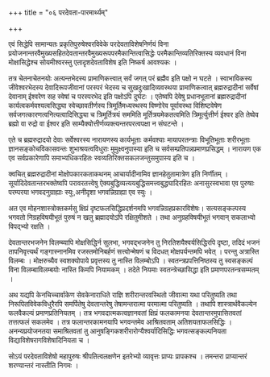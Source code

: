 +++
title = "०६ परदेवता-पारमार्थ्यम्"

+++

एवं सिद्धेपि सामान्यतः प्रकृतिपुरुषेश्वरविवेके परदेवताविशेषनिर्णयं विना प्रयोजनान्तरवैमुख्यसहितदेवतान्तरवैमुख्यरूपपरमैकान्तित्वासिद्धेः परमैकान्तिव्यतिरिक्तस्य व्यवधानं विना मोक्षासिद्धेश्च सोयमीश्वरस्तु एतादृशदेवताविशेष इति निष्कर्ष आवश्यकः ।

तत्र चेतनाचेतनयोः अत्यन्तभेदस्य प्रामाणिकत्त्वात् सर्वं जगत् परं ब्रह्मैव इति पक्षो न घटते । स्वाभाविकस्य जीवेश्वरभेदस्य देवादिरूपजीवानां परस्परं भेदस्य च सुखदुःखादिव्यवस्थया प्रामाणिकत्वात् ब्रह्मरुद्रादीनां सर्वेषां देवानाम् ईश्वरेण सह स्वेषां च परस्परभेद इति पक्षोऽपि दुर्घटः । एतेष्वपि देवेषु प्रधानभूतानां ब्रह्मरुद्रादीनां कार्यत्वकर्मवश्यत्वसिद्ध्या स्वेच्छावतीर्णस्य त्रिमूर्तिमध्यस्थस्य विष्णोरेव पूर्वावस्था विशिष्टवेषेण सर्वजगत्कारणत्वनित्यत्वादिसिद्ध्या च त्रिमूर्तित्रयं सममिति मूर्तित्रयमेकतत्वमिति त्रिमूर्त्युत्तीर्ण ईश्वर इति तेष्वेव ब्रह्मो वा रुद्रो वा ईश्वर इति साम्यैक्योत्तीर्णव्यक्त्यन्तरपरत्वपक्षा न संघटन्ते ।

एते च ब्रह्मरुद्रादयो देवाः सर्वेश्वरस्य नारायणस्य कार्यभूताः कर्मवश्याः मायापरतन्त्राः विभूतिभूताः शरीरभूताः ज्ञानसङ्कोचविकासवन्तः शुभाश्रयत्वविधुराः मुमुक्ष्वनुपास्या इति च सर्वसम्प्रतिपन्नप्रमाणप्रसिद्धम् । नारायण एक एव सर्वप्रकारेणापि समाभ्यधिकरहितः स्वव्यतिरिक्तसकलजन्तुसमुपास्य इति च ।

क्वचित् ब्रह्मरुद्रादीनां मोक्षोपकारकताकथनम् आचार्यादीनामिव ज्ञानहेतुतामात्रेण इति निर्णीतम् । सूर्यादिदेवतान्तरभक्तेष्वपि परावरतत्त्वेषु ऐक्यबुद्धिव्यत्ययबुद्धिसमत्त्वबुद्ध्यादिरहितः अनासुरस्वभावा एव पुरुषाः परम्परया भगवदनुग्राह्याः स्युः,अनीदृशा भगवन्निग्राह्या एव स्युः ।

अत एव मोहनशास्त्रोक्तकर्मसु क्षिप्रं दृष्टफलसिद्धिप्रदर्शनमपि भगवन्निग्रहप्रकारविशेषः। सत्यसङ्कल्पस्य भगवतो निग्रहविषयीभूतं पुरुषं न खलु ब्रह्मादयोऽपि रक्षितुमीशते । तथा अनुग्रहविषयीभूतं भगवान् सकलाभ्यो विपद्भ्यो रक्षति ।

देवतान्तरभजनेन विलम्ब्यापि मोक्षसिद्धिर्न सुलभा, भगवद्भजनेन तु निरतिशयैश्वर्यसिद्धिरपि दृष्टा, तदिदं भजनं तापनिवृत्त्यर्थं गङ्गास्नानमिव रजस्तमोनिबर्हणं सत्त्वोन्मेषणं च विदधत् मोक्षपर्यन्तमपि भवेत् । परन्तु अत्रास्ति विलम्बः । मोक्षरुच्यैव स्वशक्योपाये प्रवृत्तस्य तु नास्ति विलम्बोऽपि । स्वतन्त्रप्रपत्तिनिष्ठस्य तु स्वसङ्कल्पं विना विलम्बाविलम्बयोः नास्ति किमपि नियामकम् । तदेते नियमाः स्वतन्त्रेच्छासिद्धा इति प्रमाणपरतन्त्रसम्मतम् ।

अथ यद्यपि केनचिच्चार्वाकेण सेवकेनाराधिते राज्ञि शरीरान्तरवस्थितो जीवात्मा यथा परितुष्यति तथा निरूपितविवेकविधुरैरपि समर्पितेषु देवतान्तरेषु तेषामन्तरात्मा परमात्मा परितुष्यति । तथापि शास्त्रार्थवैकल्येन फलवैकल्यं प्रमाणप्रतिनियतम् । तत्र भगवदात्मकत्वज्ञानवतां क्षिप्रं फलकामनया देवतान्तरमुपासितवतां तत्तत्फलं सकलमेव । तत्र फलान्तरकामनयापि भगवन्तमेव आश्रितवताम् अतिशयताफलसिद्धिः । अनन्यप्रयोजनतया समाश्रितवतां तु आनुषङ्गिकशरीरारोग्यैश्वर्यादिसिद्धिः भगवत्सङ्कल्पनियता विद्याविशेषरागविशेषादिनियता च ।

सोऽयं परदेवताविशेषो महापुरुषः श्रीपतित्वलक्षणेन इतरेभ्यो व्यावृत्तः प्राप्यः प्रापकश्च । तमन्तरा प्राप्यान्तरं शरण्यान्तरं नास्तीति निगमः ।

